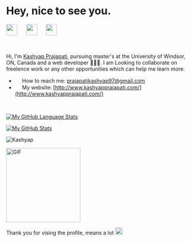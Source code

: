 
<h1>Hey, nice to see you.</h1>


<p align="left">

<a href="https://www.linkedin.com/in/prajapatikashyap/" target="_blank"><img height="30" src="https://image.flaticon.com/icons/png/512/356/356045.png"></a>&nbsp;&nbsp;&nbsp;&nbsp;&nbsp;
<a href="https://www.instagram.com/krish_4u_/" target="_blank"><img height="30" src="https://image.flaticon.com/icons/png/512/1383/1383263.png"></a>&nbsp;&nbsp;&nbsp;&nbsp;&nbsp;
<a href="https://open.spotify.com/playlist/4Z9EZRAYr1N0vf6fWKV1Uy?si=8f714bad3e4844c5" target="_blank"><img height="30" src="https://image.flaticon.com/icons/png/512/725/725281.png"></a>&nbsp;&nbsp;&nbsp;&nbsp;&nbsp;

</p>

<br>

Hi, I'm [Kashyap Prajapati](http://www.kashyapprajapati.com/), pursuing master's at the University of Windsor, ON, Canada and a web developer 👨🏻‍💻. I am Looking to collaborate on freelence work or any other opportunities which can help me learn more.
<br>
 - <img src="https://emojis.slackmojis.com/emojis/images/1622677862/42976/email.png?1622677862" width="15"/> How to reach me: [prajapatikashyap97@gmail.com](mailto:prajapatikashyap97@gmail.com)
 - <img src="https://img-premium.flaticon.com/png/512/1927/premium/1927746.png?token=exp=1624482283~hmac=eace21b39b1f2c92f01a3919bc23f156" width="15"/> My website: [http://www.kashyapprajapati.com/](http://www.kashyapprajapati.com/)
 
 <br>
 
[![My GitHub Language Stats](https://github-readme-stats.vercel.app/api/top-langs/?username=krish4uu&layout=compact&langs_count=5&theme=tokyonight)]() 
<br>

[![My GitHub Stats](https://github-readme-stats.vercel.app/api/?username=krish4uu&hide=stars,issues,contribs&count_private=true&theme=tokyonight&showicons=true)]() 
 

 
 <p align="left"> <img src="https://komarev.com/ghpvc/?username=krish4uu" alt="Kashyap" /> </p>
 <p align="left"><img align="center" height="200" alt="GIF" src="https://media.giphy.com/media/S6qkS0ETvel6EZat45/giphy.gif" /></p>
 <p align="left"> Thank you for vising the profile, means a lot <img src="https://img-premium.flaticon.com/png/512/2632/premium/2632186.png?token=exp=1624481468~hmac=6fcc0b72ab4aba1e10eceb89525a29c9" width="20"/> </p>
 



<!---
krish4uu/krish4uu is a ✨ special ✨ repository because its `README.md` (this file) appears on your GitHub profile.
You can click the Preview link to take a look at your changes.
--->
